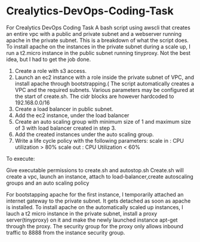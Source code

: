 # Crealytics-DevOps-Coding-Task
For Crealytics DevOps Coding Task
A bash script using awscli that creates an entire vpc with a public and private subnet and a webserver running apache in the private subnet. This is a breakdown of what the script does. To install apache on the instances in the private subnet during a scale up, I run a t2.micro instance in the public subnet running tinyproxy. Not the best idea, but I had to get the job done.

1. Create a role with s3 access.
2. Launch an ec2 instance with a role inside the private subnet of VPC, and install apache through
bootstrapping.( The script automatically creates a VPC and the required subnets. Various parameters may be configured at the start of create.sh. The cidr blocks are however hardcoded to 192.168.0.0/16
3. Create a load balancer in public subnet.
4. Add the ec2 instance, under the load balancer
5. Create an auto scaling group with minimum size of 1 and maximum size of 3 with load balancer
created in step 3.
6. Add the created instances under the auto scaling group.
7. Write a life cycle policy with the following parameters:
scale in : CPU utilization > 80%
scale out : CPU Utilization < 60%

To execute:

Give executable permissions to create.sh and autostop.sh
Create.sh will create a vpc, launch an instance, attach to load-balancer,create autoscaling groups and an auto scaling policy

For bootstapping apache for the first instance, I temporarily attached an internet gateway to the private subnet. It gets detached as soon as apache is installed.
To install apache on the automatically scaled up instances, I lauch a t2 micro instance in the private subnet, install a proxy server(tinyproxy) on it and make the newly launched instance apt-get through the proxy. The security group for the proxy only allows inbound traffic to 8888 from the instance security group.
